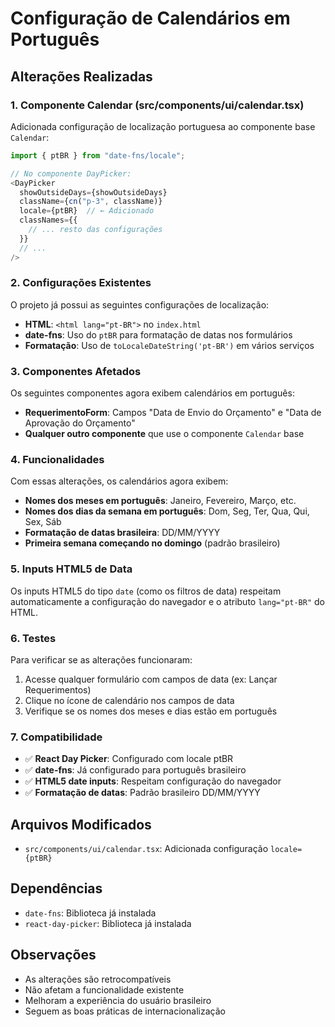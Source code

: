 # Configuração de Calendários em Português

## Alterações Realizadas

### 1. Componente Calendar (src/components/ui/calendar.tsx)

Adicionada configuração de localização portuguesa ao componente base `Calendar`:

```typescript
import { ptBR } from "date-fns/locale";

// No componente DayPicker:
<DayPicker
  showOutsideDays={showOutsideDays}
  className={cn("p-3", className)}
  locale={ptBR}  // ← Adicionado
  classNames={{
    // ... resto das configurações
  }}
  // ...
/>
```

### 2. Configurações Existentes

O projeto já possui as seguintes configurações de localização:

- **HTML**: `<html lang="pt-BR">` no `index.html`
- **date-fns**: Uso do `ptBR` para formatação de datas nos formulários
- **Formatação**: Uso de `toLocaleDateString('pt-BR')` em vários serviços

### 3. Componentes Afetados

Os seguintes componentes agora exibem calendários em português:

- **RequerimentoForm**: Campos "Data de Envio do Orçamento" e "Data de Aprovação do Orçamento"
- **Qualquer outro componente** que use o componente `Calendar` base

### 4. Funcionalidades

Com essas alterações, os calendários agora exibem:

- **Nomes dos meses em português**: Janeiro, Fevereiro, Março, etc.
- **Nomes dos dias da semana em português**: Dom, Seg, Ter, Qua, Qui, Sex, Sáb
- **Formatação de datas brasileira**: DD/MM/YYYY
- **Primeira semana começando no domingo** (padrão brasileiro)

### 5. Inputs HTML5 de Data

Os inputs HTML5 do tipo `date` (como os filtros de data) respeitam automaticamente a configuração do navegador e o atributo `lang="pt-BR"` do HTML.

### 6. Testes

Para verificar se as alterações funcionaram:

1. Acesse qualquer formulário com campos de data (ex: Lançar Requerimentos)
2. Clique no ícone de calendário nos campos de data
3. Verifique se os nomes dos meses e dias estão em português

### 7. Compatibilidade

- ✅ **React Day Picker**: Configurado com locale ptBR
- ✅ **date-fns**: Já configurado para português brasileiro
- ✅ **HTML5 date inputs**: Respeitam configuração do navegador
- ✅ **Formatação de datas**: Padrão brasileiro DD/MM/YYYY

## Arquivos Modificados

- `src/components/ui/calendar.tsx`: Adicionada configuração `locale={ptBR}`

## Dependências

- `date-fns`: Biblioteca já instalada
- `react-day-picker`: Biblioteca já instalada

## Observações

- As alterações são retrocompatíveis
- Não afetam a funcionalidade existente
- Melhoram a experiência do usuário brasileiro
- Seguem as boas práticas de internacionalização